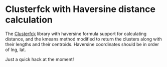 # Clusterfck with Haversine distance calculation
The [Clusterfck](https://github.com/harthur/clusterfck) library with haversine formula support for calculating distance, and the kmeans method modified to return the clusters along with their lengths and their centroids. Haversine coordinates should be in order of lng, lat.

Just a quick hack at the moment!